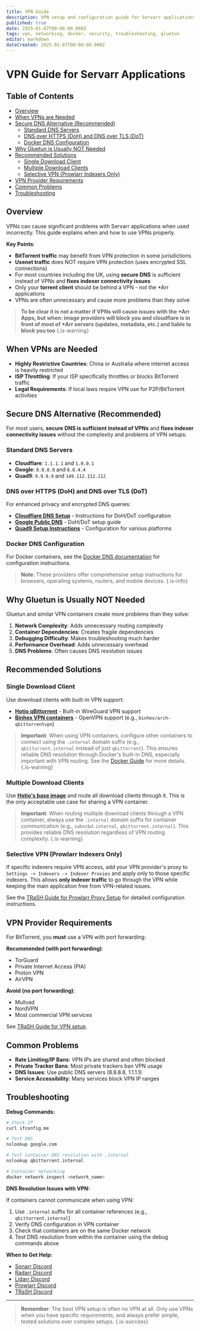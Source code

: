 ```yaml
---
title: VPN Guide
description: VPN setup and configuration guide for Servarr applications - When and how to use VPNs properly
published: true
date: 2025-01-07T00:00:00.000Z
tags: vpn, networking, docker, security, troubleshooting, gluetun
editor: markdown
dateCreated: 2025-01-07T00:00:00.000Z
---
```


# VPN Guide for Servarr Applications

## Table of Contents

- [Overview](#overview)
- [When VPNs are Needed](#when-vpns-are-needed)
- [Secure DNS Alternative (Recommended)](#secure-dns-alternative-recommended)
  - [Standard DNS Servers](#standard-dns-servers)
  - [DNS over HTTPS (DoH) and DNS over TLS (DoT)](#dns-over-https-doh-and-dns-over-tls-dot)
  - [Docker DNS Configuration](#docker-dns-configuration)
- [Why Gluetun is Usually NOT Needed](#why-gluetun-is-usually-not-needed)
- [Recommended Solutions](#recommended-solutions)
  - [Single Download Client](#single-download-client)
  - [Multiple Download Clients](#multiple-download-clients)
  - [Selective VPN (Prowlarr Indexers Only)](#selective-vpn-prowlarr-indexers-only)
- [VPN Provider Requirements](#vpn-provider-requirements)
- [Common Problems](#common-problems)
- [Troubleshooting](#troubleshooting)

## Overview

VPNs can cause significant problems with Servarr applications when used incorrectly. This guide explains when and how to use VPNs properly.

**Key Points**:

- **BitTorrent traffic** may benefit from VPN protection in some jurisdictions
- **Usenet traffic** does NOT require VPN protection (uses encrypted SSL connections)
- For most countries including the UK, using **secure DNS** is sufficient instead of VPNs and **fixes indexer connectivity issues**
- Only your **torrent client** should be behind a VPN - not the \*Arr applications
- VPNs are often unnecessary and cause more problems than they solve

> **To be clear it is not a matter if VPNs will cause issues with the \*Arr Apps, but when: image providers will block you and cloudflare is in front of most of \*Arr servers (updates, metadata, etc.) and liable to block you too**
{.is-warning}

## When VPNs are Needed

- **Highly Restrictive Countries**: China or Australia where internet access is heavily restricted
- **ISP Throttling**: If your ISP specifically throttles or blocks BitTorrent traffic
- **Legal Requirements**: If local laws require VPN use for P2P/BitTorrent activities

## Secure DNS Alternative (Recommended)

For most users, **secure DNS is sufficient instead of VPNs** and **fixes indexer connectivity issues** without the complexity and problems of VPN setups:

### Standard DNS Servers

- **Cloudflare**: `1.1.1.1` and `1.0.0.1`
- **Google**: `8.8.8.8` and `8.8.4.4`
- **Quad9**: `9.9.9.9` and `149.112.112.112`

### DNS over HTTPS (DoH) and DNS over TLS (DoT)

For enhanced privacy and encrypted DNS queries:

- **[Cloudflare DNS Setup](https://one.one.one.one/dns/)** - Instructions for DoH/DoT configuration
- **[Google Public DNS](https://developers.google.com/speed/public-dns/docs/secure-transports)** - DoH/DoT setup guide
- **[Quad9 Setup Instructions](https://quad9.net/service/service-addresses-and-features/)** - Configuration for various platforms

### Docker DNS Configuration

For Docker containers, see the [Docker DNS documentation](https://docs.docker.com/config/containers/container-networking/#dns-services) for configuration instructions.

> **Note**: These providers offer comprehensive setup instructions for browsers, operating systems, routers, and mobile devices.
{.is-info}

## Why Gluetun is Usually NOT Needed

Gluetun and similar VPN containers create more problems than they solve:

1. **Network Complexity**: Adds unnecessary routing complexity
2. **Container Dependencies**: Creates fragile dependencies
3. **Debugging Difficulty**: Makes troubleshooting much harder
4. **Performance Overhead**: Adds unnecessary overhead
5. **DNS Problems**: Often causes DNS resolution issues

## Recommended Solutions

### Single Download Client

Use download clients with built-in VPN support:

- **[Hotio qBittorrent](https://hotio.dev/containers/qbittorrent/)** - Built-in WireGuard VPN support
- **[Binhex VPN containers](https://github.com/binhex/)** - OpenVPN support (e.g., `binhex/arch-qbittorrentvpn`)

> **Important**: When using VPN containers, configure other containers to connect using the `.internal` domain suffix (e.g., `qbittorrent.internal` instead of just `qbittorrent`). This ensures reliable DNS resolution through Docker's built-in DNS, especially important with VPN routing. See the [Docker Guide](/docker-guide#using-internal-domain-for-container-communication) for more details.
{.is-warning}

### Multiple Download Clients

Use **[Hotio's base image](https://hotio.dev/containers/base/)** and route all download clients through it. This is the only acceptable use case for sharing a VPN container.

> **Important**: When routing multiple download clients through a VPN container, always use the `.internal` domain suffix for container communication (e.g., `sabnzbd.internal`, `qbittorrent.internal`). This provides reliable DNS resolution regardless of VPN routing complexity.
{.is-warning}

### Selective VPN (Prowlarr Indexers Only)

If specific indexers require VPN access, add your VPN provider's proxy to `Settings -> Indexers -> Indexer Proxies` and apply only to those specific indexers. This allows **only indexer traffic** to go through the VPN while keeping the main application free from VPN-related issues.

See the [TRaSH Guide for Prowlarr Proxy Setup](https://trash-guides.info/Prowlarr/prowlarr-setup-proxy/) for detailed configuration instructions.

## VPN Provider Requirements

For BitTorrent, you **must** use a VPN with port forwarding:

**Recommended (with port forwarding)**:

- TorGuard
- Private Internet Access (PIA)
- Proton VPN
- AirVPN

**Avoid (no port forwarding)**:

- Mullvad
- NordVPN
- Most commercial VPN services

See [TRaSH Guide for VPN setup](https://trash-guides.info/Misc/How-to-setup-Torguard-for-port-forwarding/).

## Common Problems

- **Rate Limiting/IP Bans**: VPN IPs are shared and often blocked
- **Private Tracker Bans**: Most private trackers ban VPN usage
- **DNS Issues**: Use public DNS servers (8.8.8.8, 1.1.1.1)
- **Service Accessibility**: Many services block VPN IP ranges

## Troubleshooting

**Debug Commands:**

```bash
# Check IP
curl ifconfig.me

# Test DNS
nslookup google.com

# Test container DNS resolution with .internal
nslookup qbittorrent.internal

# Container networking
docker network inspect <network_name>
```

**DNS Resolution Issues with VPN:**

If containers cannot communicate when using VPN:

1. Use `.internal` suffix for all container references (e.g., `qbittorrent.internal`)
2. Verify DNS configuration in VPN container
3. Check that containers are on the same Docker network
4. Test DNS resolution from within the container using the debug commands above

**When to Get Help:**

- [Sonarr Discord](https://discord.sonarr.tv/)
- [Radarr Discord](https://radarr.video/discord)
- [Lidarr Discord](https://lidarr.audio/discord)
- [Prowlarr Discord](https://prowlarr.com/discord)
- [TRaSH Discord](https://trash-guides.info/discord)

---

> **Remember**: The best VPN setup is often no VPN at all. Only use VPNs when you have specific requirements, and always prefer simple, tested solutions over complex setups.
{.is-success}

